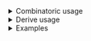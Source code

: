 <details>
<summary>Combinatoric usage</summary>

```no_run
# use bpaf::*;
# #[allow(dead_code)]
#[derive(Debug, Clone)]
pub struct Options {
    argument: usize,
    switch: bool,
}

pub fn options() -> OptionParser<Options> {
    let argument = long("argument")
        .help("An argument")
        .argument::<usize>("ARG");
    let switch = short('s').help("A switch").switch();
    let options = construct!(Options { argument, switch });

    cargo_helper("pretty", options).to_options()
}
```

</details>
<details>
<summary>Derive usage</summary>

```no_run
# use bpaf::*;
# #[allow(dead_code)]
#[derive(Debug, Clone, Bpaf)]
#[bpaf(options("pretty"))]
pub struct Options {
    /// An argument
    argument: usize,
    /// A switch
    #[bpaf(short)]
    switch: bool,
}
```

</details>
<details>
<summary>Examples</summary>


Let's say the goal is to parse an argument and a switch:
```console
% app --argument 15
Options { argument: 15, switch: false }
```

But when used as a `cargo` subcommand, cargo will also pass the command name, this example
uses _wrong_ subcommand name to bypass the helper and show how it would look without it
```console
% app wrong --argument 15
No such command: `wrong`, did you mean `-s`?
```

When used with the right command - helper simply consumes it
```console
% app pretty --argument 42 -s
Options { argument: 42, switch: true }
```

And it doesn't show up in `--help` so not to confuse users
```console
% app --help
Usage: --argument ARG [-s]

Available options:
        --argument <ARG>  An argument
    -s                    A switch
    -h, --help            Prints help information
```

</details>
